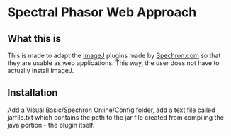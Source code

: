 # Spectral Phasor Web Approach

## What this is

This is made to adapt the [ImageJ](https://imagej.nih.gov) plugins made by [Spechron.com](http://spechron/com) so that they are usable as web applications. This way, the user does not have to actually install ImageJ.

## Installation

Add a Visual Basic/Spechron Online/Config folder, add a text file called jarfile.txt which contains the path to the jar file created from compiling the java portion - the plugin itself.
